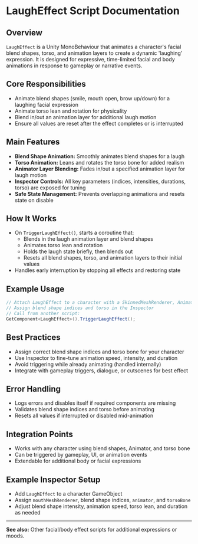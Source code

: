 # LaughEffect Script Documentation

## Overview
`LaughEffect` is a Unity MonoBehaviour that animates a character's facial blend shapes, torso, and animation layers to create a dynamic 'laughing' expression. It is designed for expressive, time-limited facial and body animations in response to gameplay or narrative events.

## Core Responsibilities
- Animate blend shapes (smile, mouth open, brow up/down) for a laughing facial expression
- Animate torso lean and rotation for physicality
- Blend in/out an animation layer for additional laugh motion
- Ensure all values are reset after the effect completes or is interrupted

## Main Features
- **Blend Shape Animation:** Smoothly animates blend shapes for a laugh
- **Torso Animation:** Leans and rotates the torso bone for added realism
- **Animator Layer Blending:** Fades in/out a specified animation layer for laugh motion
- **Inspector Controls:** All key parameters (indices, intensities, durations, torso) are exposed for tuning
- **Safe State Management:** Prevents overlapping animations and resets state on disable

## How It Works
- On `TriggerLaughEffect()`, starts a coroutine that:
  - Blends in the laugh animation layer and blend shapes
  - Animates torso lean and rotation
  - Holds the laugh state briefly, then blends out
  - Resets all blend shapes, torso, and animation layers to their initial values
- Handles early interruption by stopping all effects and restoring state

## Example Usage
```csharp
// Attach LaughEffect to a character with a SkinnedMeshRenderer, Animator, and torso bone
// Assign blend shape indices and torso in the Inspector
// Call from another script:
GetComponent<LaughEffect>().TriggerLaughEffect();
```

## Best Practices
- Assign correct blend shape indices and torso bone for your character
- Use Inspector to fine-tune animation speed, intensity, and duration
- Avoid triggering while already animating (handled internally)
- Integrate with gameplay triggers, dialogue, or cutscenes for best effect

## Error Handling
- Logs errors and disables itself if required components are missing
- Validates blend shape indices and torso before animating
- Resets all values if interrupted or disabled mid-animation

## Integration Points
- Works with any character using blend shapes, Animator, and torso bone
- Can be triggered by gameplay, UI, or animation events
- Extendable for additional body or facial expressions

## Example Inspector Setup
- Add `LaughEffect` to a character GameObject
- Assign `mouthMeshRenderer`, blend shape indices, `animator`, and `torsoBone`
- Adjust blend shape intensity, animation speed, torso lean, and duration as needed

---
**See also:** Other facial/body effect scripts for additional expressions or moods. 